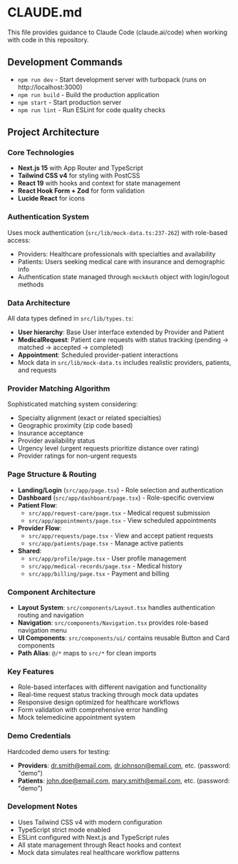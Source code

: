 # CLAUDE.md

This file provides guidance to Claude Code (claude.ai/code) when working with code in this repository.

## Development Commands

- `npm run dev` - Start development server with turbopack (runs on http://localhost:3000)
- `npm run build` - Build the production application  
- `npm start` - Start production server
- `npm run lint` - Run ESLint for code quality checks

## Project Architecture

### Core Technologies
- **Next.js 15** with App Router and TypeScript
- **Tailwind CSS v4** for styling with PostCSS
- **React 19** with hooks and context for state management
- **React Hook Form + Zod** for form validation
- **Lucide React** for icons

### Authentication System
Uses mock authentication (`src/lib/mock-data.ts:237-262`) with role-based access:
- Providers: Healthcare professionals with specialties and availability
- Patients: Users seeking medical care with insurance and demographic info
- Authentication state managed through `mockAuth` object with login/logout methods

### Data Architecture
All data types defined in `src/lib/types.ts`:
- **User hierarchy**: Base User interface extended by Provider and Patient
- **MedicalRequest**: Patient care requests with status tracking (pending → matched → accepted → completed)
- **Appointment**: Scheduled provider-patient interactions
- Mock data in `src/lib/mock-data.ts` includes realistic providers, patients, and requests

### Provider Matching Algorithm
Sophisticated matching system considering:
- Specialty alignment (exact or related specialties)
- Geographic proximity (zip code based)
- Insurance acceptance
- Provider availability status
- Urgency level (urgent requests prioritize distance over rating)
- Provider ratings for non-urgent requests

### Page Structure & Routing
- **Landing/Login** (`src/app/page.tsx`) - Role selection and authentication
- **Dashboard** (`src/app/dashboard/page.tsx`) - Role-specific overview
- **Patient Flow**:
  - `src/app/request-care/page.tsx` - Medical request submission
  - `src/app/appointments/page.tsx` - View scheduled appointments
- **Provider Flow**:
  - `src/app/requests/page.tsx` - View and accept patient requests  
  - `src/app/patients/page.tsx` - Manage active patients
- **Shared**:
  - `src/app/profile/page.tsx` - User profile management
  - `src/app/medical-records/page.tsx` - Medical history
  - `src/app/billing/page.tsx` - Payment and billing

### Component Architecture
- **Layout System**: `src/components/Layout.tsx` handles authentication routing and navigation
- **Navigation**: `src/components/Navigation.tsx` provides role-based navigation menu
- **UI Components**: `src/components/ui/` contains reusable Button and Card components
- **Path Alias**: `@/*` maps to `src/*` for clean imports

### Key Features
- Role-based interfaces with different navigation and functionality
- Real-time request status tracking through mock data updates
- Responsive design optimized for healthcare workflows
- Form validation with comprehensive error handling
- Mock telemedicine appointment system

### Demo Credentials
Hardcoded demo users for testing:
- **Providers**: dr.smith@email.com, dr.johnson@email.com, etc. (password: "demo")
- **Patients**: john.doe@email.com, mary.smith@email.com, etc. (password: "demo")

### Development Notes
- Uses Tailwind CSS v4 with modern configuration
- TypeScript strict mode enabled
- ESLint configured with Next.js and TypeScript rules
- All state management through React hooks and context
- Mock data simulates real healthcare workflow patterns